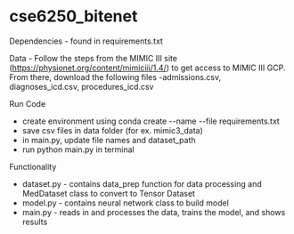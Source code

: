 # cse6250_bitenet
Dependencies - found in requirements.txt

Data - Follow the steps from the MIMIC III site (https://physionet.org/content/mimiciii/1.4/) to get access to MIMIC III GCP. From there, download the following files -admissions.csv, diagnoses_icd.csv, procedures_icd.csv

Run Code 
- create environment using conda create --name <env> --file requirements.txt
- save csv files in data folder (for ex. mimic3_data)
- in main.py, update file names and dataset_path
- run python main.py in terminal
  
Functionality
- dataset.py - contains data_prep function for data processing and MedDataset class to convert to Tensor Dataset
- model.py - contains neural network class to build model
- main.py - reads in and processes the data, trains the model, and shows results
